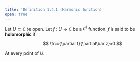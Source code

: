 ```yaml
---
title: 'Definition 1.4.1 (Harmonic function)'
open: true
---
```


Let $U\subset\mathbb C$ be open. Let $f:U\to\mathbb C$ be a $C^1$
function. $f$ is said to be **holomorphic** if

$$
\frac{\partial f}{\partial\bar z}=0
$$

At every point of $U$.

